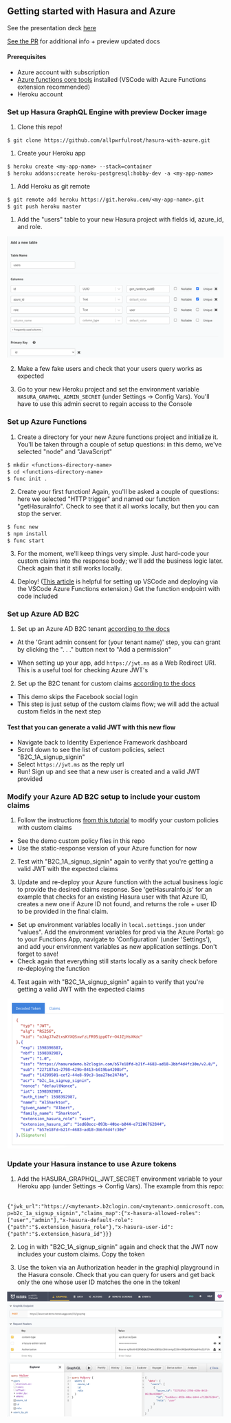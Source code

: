 ## Getting started with Hasura and Azure

See the presentation deck [here](https://docs.google.com/presentation/d/1qi-8ZvSA-AZZJTnnXT0CAbSJHc5QDL9vJjhctw6qlt8/edit?usp=sharing)

[See the PR](https://github.com/hasura/graphql-engine/pull/3575) for additional info + preview updated docs

#### Prerequisites

- Azure account with subscription
- [Azure functions core tools](https://github.com/Azure/azure-functions-core-tools) installed (VSCode with Azure Functions extension recommended)
- Heroku account

### Set up Hasura GraphQL Engine with preview Docker image

1. Clone this repo!

```
$ git clone https://github.com/allpwrfulroot/hasura-with-azure.git
```

1. Create your Heroku app

```
$ heroku create <my-app-name> --stack=container
$ heroku addons:create heroku-postgresql:hobby-dev -a <my-app-name>
```

1. Add Heroku as git remote

```
$ git remote add heroku https://git.heroku.com/<my-app-name>.git
$ git push heroku master
```

1. Add the "users" table to your new Hasura project with fields id, azure_id, and role.

![screenshot of users table](/screenshots/create-users-table.png)

2. Make a few fake users and check that your users query works as expected

3. Go to your new Heroku project and set the environment variable `HASURA_GRAPHQL_ADMIN_SECRET` (under Settings -> Config Vars). You'll have to use this admin secret to regain access to the Console

### Set up Azure Functions

1. Create a directory for your new Azure functions project and initialize it. You'll be taken through a couple of setup questions: in this demo, we've selected "node" and "JavaScript"

```
$ mkdir <functions-directory-name>
$ cd <functions-directory-name>
$ func init .
```

2. Create your first function! Again, you'll be asked a couple of questions: here we selected "HTTP trigger" and named our function "getHasuraInfo". Check to see that it all works locally, but then you can stop the server.

```
$ func new
$ npm install
$ func start
```

3. For the moment, we'll keep things very simple. Just hard-code your custom claims into the response body; we'll add the business logic later. Check again that it still works locally.

4. Deploy! ([This article](https://cloudskills.io/blog/azure-functions-deploy) is helpful for setting up VSCode and deploying via the VSCode Azure Functions extension.) Get the function endpoint with code included

### Set up Azure AD B2C

1. Set up an Azure AD B2C tenant [according to the docs](https://docs.microsoft.com/en-us/azure/active-directory-b2c/tutorial-create-tenant)

- At the 'Grant admin consent for (your tenant name)' step, you can grant by clicking the ". . ." button next to "Add a permission"

- When setting up your app, add `https://jwt.ms` as a Web Redirect URI. This is a useful tool for checking Azure JWT's

2. Set up the B2C tenant for custom claims [according to the docs](https://docs.microsoft.com/en-us/azure/active-directory-b2c/custom-policy-get-started)

- This demo skips the Facebook social login
- This step is just setup of the custom claims flow; we will add the actual custom fields in the next step

#### Test that you can generate a valid JWT with this new flow

- Navigate back to Identity Experience Framework dashboard
- Scroll down to see the list of custom policies, select "B2C_1A_signup_signin"
- Select `https://jwt.ms` as the reply url
- Run! Sign up and see that a new user is created and a valid JWT provided

### Modify your Azure AD B2C setup to include your custom claims

1. Follow the instructions [from this tutorial](https://daniel-krzyczkowski.github.io/Azure-AD-B2C-With-External-Authorization-Store/) to modify your custom policies with custom claims

- See the demo custom policy files in this repo
- Use the static-response version of your Azure function for now

2. Test with "B2C_1A_signup_signin" again to verify that you're getting a valid JWT with the expected claims

3. Update and re-deploy your Azure function with the actual business logic to provide the desired claims response. See 'getHasuraInfo.js' for an example that checks for an existing Hasura user with that Azure ID, creates a new one if Azure ID not found, and returns the role + user ID to be provided in the final claim.

- Set up environment variables locally in `local.settings.json` under "values". Add the environment variables for prod via the Azure Portal: go to your Functions App, navigate to 'Configuration' (under 'Settings'), and add your environment variables as new application settings. Don't forget to save!
- Check again that everything still starts locally as a sanity check before re-deploying the function

4. Test again with "B2C_1A_signup_signin" again to verify that you're getting a valid JWT with the expected claims

![screenshot of valid token](/screenshots/final-custom-jwt.png)

### Update your Hasura instance to use Azure tokens

1. Add the HASURA_GRAPHQL_JWT_SECRET environment variable to your Heroku app (under Settings -> Config Vars). The example from this repo:

```

{"jwk_url":"https://<mytenant>.b2clogin.com/<mytenant>.onmicrosoft.com/discovery/v2.0/keys?p=b2c_1a_signup_signin","claims_map":{"x-hasura-allowed-roles":["user","admin"],"x-hasura-default-role":{"path":"$.extension_hasura_role"},"x-hasura-user-id":{"path":"$.extension_hasura_id"}}}

```

2. Log in with "B2C_1A_signup_signin" again and check that the JWT now includes your custom claims. Copy the token

3. Use the token via an Authorization header in the graphiql playground in the Hasura console. Check that you can query for users and get back only the one whose user ID matches the one in the token!

![screenshot of users query](/screenshots/final-authorized-query.png)
